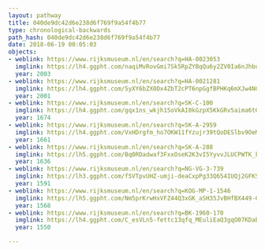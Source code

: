 ```yaml
---
layout: pathway
title: 040de9dc42d6e238d6f769f9a54f4b77
type: chronological-backwards
path_hash: 040de9dc42d6e238d6f769f9a54f4b77
date: 2018-06-19 00:05:03
objects:
- weblink: https://www.rijksmuseum.nl/en/search?q=HA-0023053
  imglink: https://lh4.ggpht.com/naqiMvRovGmi7Sk5RpZYBqQu6y2ZV0Ia6nJhbuiXI0UuTBiAffH3-nF8QMWx3eIa9ZOi13CpMN6reSggxS60IU3cZTQ=s200
  year: 2003
- weblink: https://www.rijksmuseum.nl/en/search?q=HA-0021281
  imglink: https://lh4.ggpht.com/5yXY6bZX0Dx4ZbT2cPT6npGgfBPHKq6mXJw4NC2y4WZppOPmKVE0h0-6bEQMnt6kh9DEbuBZkU4MzSPwVv0kXxhQmg=s200
  year: 2001
- weblink: https://www.rijksmuseum.nl/en/search?q=SK-C-100
  imglink: https://lh4.ggpht.com/gqx1ns_wkjh15oVkAI0kGzpX5KkGRv5aima6tOqS0UBIbqaPE2yjFyBdAiw0ueUVO8ziMvPsefTBuBZFOU6YbeT94GOm=s200
  year: 1674
- weblink: https://www.rijksmuseum.nl/en/search?q=SK-A-2959
  imglink: https://lh4.ggpht.com/VxHDrgfm_ho7OKW11fYzujr39tQoDESlbv9OeMm5e4URW_4ubh7KJJ3GIfK--ocs5AEeoN1e7iMopI4TByweb-sVfg=s200
  year: 1661
- weblink: https://www.rijksmuseum.nl/en/search?q=SK-A-288
  imglink: https://lh5.ggpht.com/Bq0RDadwaf3FxxOseK2K3vI5YyvvJLUCPWTK_kIzlmtrlYkBzCkSVTDE8hUBE-tvTYyTi8aGq0zY4CRRYePThn2k1xY=s200
  year: 1636
- weblink: https://www.rijksmuseum.nl/en/search?q=NG-VG-3-739
  imglink: https://lh3.ggpht.com/f5VTpvUHZ-umji-deaCxpPg33Q654IUQj2GFKS-kxkQxl0dDr08IrSZjTReTDI6Rm8W3qX4guIgpYR_4XfVeUIzr-V8=s200
  year: 1591
- weblink: https://www.rijksmuseum.nl/en/search?q=KOG-MP-1-1546
  imglink: https://lh5.ggpht.com/Nm5prKrwHxVFZ44Q3xGK_aSH35JvBHfBX449-OI0zsHr4t3NRhYwzFqA1kgT3TTLeaQ4GfZELstVh5og6vc3PBWuXnBI=s200
  year: 1568
- weblink: https://www.rijksmuseum.nl/en/search?q=BK-1960-170
  imglink: https://lh4.ggpht.com/C_esVLn5-fettc13qfq_MEuliEaQ3gqO07KDabLNni5l0BkD6fmz50HtQfVE3PJRBP2ZHPgiWVqBxvu8gpjnAOklCw=s200
  year: 1550

---
```

